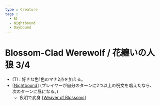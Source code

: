 ```yaml
---
type : Creature
tags : 
  - 緑
  - Nightbound
  - Daybound
---
```

# Blossom-Clad Werewolf / 花纏いの人狼 3/4  

* (T) : 好きな色1色のマナ2点を加える。
* [[Nightbound]] (プレイヤーが自分のターンに2つ以上の呪文を唱えたなら、次のターンに昼になる。)
  * 夜明で変身 [[Weaver of Blossoms]]



[//begin]: # "Autogenerated link references for markdown compatibility"
[Nightbound]: ../../KeywordAbilities/Nightbound.md "Nightbound / 夜明"
[Weaver of Blossoms]: <Weaver of Blossoms.md> "Weaver of Blossoms / 花の織り手 (2)(緑) 2/3"
[//end]: # "Autogenerated link references"

